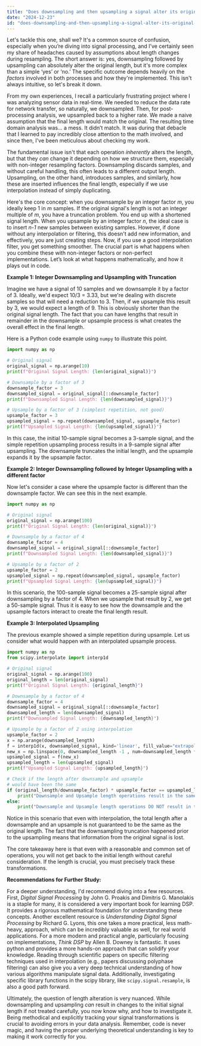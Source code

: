 ```yaml
---
title: "Does downsampling and then upsampling a signal alter its original length?"
date: "2024-12-23"
id: "does-downsampling-and-then-upsampling-a-signal-alter-its-original-length"
---
```


Let's tackle this one, shall we? It's a common source of confusion, especially when you’re diving into signal processing, and I’ve certainly seen my share of headaches caused by assumptions about length changes during resampling. The short answer is: yes, downsampling followed by upsampling can absolutely alter the original length, but it's more complex than a simple ‘yes’ or ‘no.’ The specific outcome depends heavily on the *factors* involved in both processes and how they're implemented. This isn't always intuitive, so let's break it down.

From my own experiences, I recall a particularly frustrating project where I was analyzing sensor data in real-time. We needed to reduce the data rate for network transfer, so naturally, we downsampled. Then, for post-processing analysis, we upsampled back to a higher rate. We made a naive assumption that the final length would match the original. The resulting time domain analysis was… a mess. It didn’t match. It was during that debacle that I learned to pay incredibly close attention to the math involved, and since then, I've been meticulous about checking my work.

The fundamental issue isn't that each operation *inherently* alters the length, but that they *can* change it depending on how we structure them, especially with non-integer resampling factors. Downsampling discards samples, and without careful handling, this often leads to a different output length. Upsampling, on the other hand, introduces samples, and similarly, how these are inserted influences the final length, especially if we use interpolation instead of simply duplicating.

Here's the core concept: when you downsample by an integer factor *m*, you ideally keep 1 in *m* samples. If the original signal's length is not an integer multiple of *m*, you have a truncation problem. You end up with a shortened signal length. When you upsample by an integer factor *n*, the ideal case is to insert *n-1* new samples between existing samples. However, if done without any interpolation or filtering, this doesn't add new information, and effectively, you are just creating steps. Now, if you use a good interpolation filter, you get something smoother. The crucial part is what happens when you combine these with non-integer factors or non-perfect implementations. Let’s look at what happens mathematically, and how it plays out in code.

**Example 1: Integer Downsampling and Upsampling with Truncation**

Imagine we have a signal of 10 samples and we downsample it by a factor of 3. Ideally, we'd expect 10/3 = 3.33, but we're dealing with discrete samples so that will need a reduction to 3. Then, if we upsample this result by 3, we would expect a length of 9. This is obviously shorter than the original signal length. The fact that you can have lengths that result in remainder in the downsample or upsample process is what creates the overall effect in the final length.

Here is a Python code example using `numpy` to illustrate this point.

```python
import numpy as np

# Original signal
original_signal = np.arange(10)
print(f"Original Signal Length: {len(original_signal)}")

# Downsample by a factor of 3
downsample_factor = 3
downsampled_signal = original_signal[::downsample_factor]
print(f"Downsampled Signal Length: {len(downsampled_signal)}")

# Upsample by a factor of 3 (simplest repetition, not good)
upsample_factor = 3
upsampled_signal = np.repeat(downsampled_signal, upsample_factor)
print(f"Upsampled Signal Length: {len(upsampled_signal)}")
```

In this case, the initial 10-sample signal becomes a 3-sample signal, and the simple repetition upsampling process results in a 9-sample signal after upsampling. The downsample truncates the initial length, and the upsample expands it by the upsample factor.

**Example 2: Integer Downsampling followed by Integer Upsampling with a different factor**

Now let's consider a case where the upsample factor is different than the downsample factor. We can see this in the next example.

```python
import numpy as np

# Original signal
original_signal = np.arange(100)
print(f"Original Signal Length: {len(original_signal)}")

# Downsample by a factor of 4
downsample_factor = 4
downsampled_signal = original_signal[::downsample_factor]
print(f"Downsampled Signal Length: {len(downsampled_signal)}")

# Upsample by a factor of 2
upsample_factor = 2
upsampled_signal = np.repeat(downsampled_signal, upsample_factor)
print(f"Upsampled Signal Length: {len(upsampled_signal)}")

```
In this scenario, the 100-sample signal becomes a 25-sample signal after downsampling by a factor of 4. When we upsample that result by 2, we get a 50-sample signal. Thus it is easy to see how the downsample and the upsample factors interact to create the final length result.

**Example 3: Interpolated Upsampling**

The previous example showed a simple repetition during upsample. Let us consider what would happen with an interpolated upsample process.

```python
import numpy as np
from scipy.interpolate import interp1d

# Original signal
original_signal = np.arange(100)
original_length = len(original_signal)
print(f"Original Signal Length: {original_length}")

# Downsample by a factor of 4
downsample_factor = 4
downsampled_signal = original_signal[::downsample_factor]
downsampled_length = len(downsampled_signal)
print(f"Downsampled Signal Length: {downsampled_length}")

# Upsample by a factor of 2 using interpolation
upsample_factor = 2
x = np.arange(downsampled_length)
f = interp1d(x, downsampled_signal, kind='linear', fill_value="extrapolate")
new_x = np.linspace(0, downsampled_length -1 , num=downsampled_length * upsample_factor)
upsampled_signal = f(new_x)
upsampled_length = len(upsampled_signal)
print(f"Upsampled Signal Length: {upsampled_length}")

# Check if the length after downsample and upsample
# would have been the same
if (original_length/downsample_factor) * upsample_factor == upsampled_length:
    print("Downsample and Upsample length operations result in the same length")
else:
    print("Downsample and Upsample length operations DO NOT result in the same length")
```

Notice in this scenario that even with interpolation, the total length after a downsample and an upsample is not guaranteed to be the same as the original length. The fact that the downsampling truncation happened prior to the upsampling means that information from the original signal is lost.

The core takeaway here is that even with a reasonable and common set of operations, you will not get back to the initial length without careful consideration. If the length is crucial, you must precisely track these transformations.

**Recommendations for Further Study:**

For a deeper understanding, I'd recommend diving into a few resources. First, *Digital Signal Processing* by John G. Proakis and Dimitris G. Manolakis is a staple for many, it is considered a very important book for learning DSP. It provides a rigorous mathematical foundation for understanding these concepts. Another excellent resource is *Understanding Digital Signal Processing* by Richard G. Lyons, this one takes a more practical, less math-heavy, approach, which can be incredibly valuable as well, for real world applications. For a more modern and practical angle, particularly focusing on implementations, *Think DSP* by Allen B. Downey is fantastic. It uses python and provides a more hands-on approach that can solidify your knowledge. Reading through scientific papers on specific filtering techniques used in interpolation (e.g., papers discussing polyphase filtering) can also give you a very deep technical understanding of how various algorithms manipulate signal data. Additionally, investigating specific library functions in the scipy library, like `scipy.signal.resample`, is also a good path forward.

Ultimately, the question of length alteration is very nuanced. While downsampling and upsampling *can* result in changes to the initial signal length if not treated carefully, you now know why, and how to investigate it. Being methodical and explicitly tracking your signal transformations is crucial to avoiding errors in your data analysis. Remember, code is never magic, and having the proper underlying theoretical understanding is key to making it work correctly for you.
